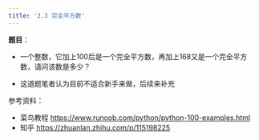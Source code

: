 ```yaml
---
title: '2.3 完全平方数'
---
```


**题目**：
- 一个整数，它加上100后是一个完全平方数，再加上168又是一个完全平方数，请问该数是多少？


* 这道题笔者认为目前不适合新手来做，后续来补充


参考资料：
* 菜鸟教程 https://www.runoob.com/python/python-100-examples.html
* 知乎 https://zhuanlan.zhihu.com/p/115198225